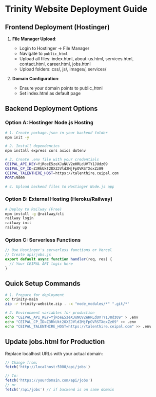 # Trinity Website Deployment Guide

## Frontend Deployment (Hostinger)

1. **File Manager Upload**:
   - Login to Hostinger → File Manager
   - Navigate to `public_html`
   - Upload all files: index.html, about-us.html, services.html, contact.html, career.html, jobs.html
   - Upload folders: css/, js/, images/, services/

2. **Domain Configuration**:
   - Ensure your domain points to public_html
   - Set index.html as default page

## Backend Deployment Options

### Option A: Hostinger Node.js Hosting
```bash
# 1. Create package.json in your backend folder
npm init -y

# 2. Install dependencies
npm install express cors axios dotenv

# 3. Create .env file with your credentials
CEIPAL_API_KEY=YjRoeE5zeXJuNUV2eHRLdUVTY1JUdz09
CEIPAL_CP_ID=Z3RkUkt2OXZJVld2MjFpOVRSTXoxZz09
CEIPAL_TALENTHIRE_HOST=https://talenthire.ceipal.com
PORT=5000

# 4. Upload backend files to Hostinger Node.js app
```

### Option B: External Hosting (Heroku/Railway)
```bash
# Deploy to Railway (Free)
npm install -g @railway/cli
railway login
railway init
railway up
```

### Option C: Serverless Functions
```javascript
// Use Hostinger's serverless functions or Vercel
// Create api/jobs.js
export default async function handler(req, res) {
  // Your CEIPAL API logic here
}
```

## Quick Setup Commands

```bash
# 1. Prepare for deployment
cd trinity-main
zip -r trinity-website.zip . -x "node_modules/*" ".git/*"

# 2. Environment variables for production
echo "CEIPAL_API_KEY=YjRoeE5zeXJuNUV2eHRLdUVTY1JUdz09" > .env
echo "CEIPAL_CP_ID=Z3RkUkt2OXZJVld2MjFpOVRSTXoxZz09" >> .env
echo "CEIPAL_TALENTHIRE_HOST=https://talenthire.ceipal.com" >> .env
```

## Update jobs.html for Production

Replace localhost URLs with your actual domain:
```javascript
// Change from:
fetch('http://localhost:5000/api/jobs')

// To:
fetch('https://yourdomain.com/api/jobs')
// or
fetch('/api/jobs') // if backend is on same domain
```